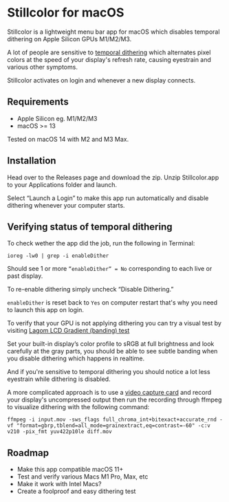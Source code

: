 # Stillcolor for macOS
Stillcolor is a lightweight menu bar app for macOS which disables temporal dithering on Apple Silicon GPUs M1/M2/M3.

A lot of people are sensitive to [temporal dithering](https://en.wikipedia.org/wiki/Frame_rate_control) which alternates pixel colors at the speed of your display's refresh rate, causing eyestrain and various other symptoms.

Stillcolor activates on login and whenever a new display connects.

## Requirements
- Apple Silicon eg. M1/M2/M3
- macOS >= 13

Tested on macOS 14 with M2 and M3 Max.

## Installation
Head over to the Releases page and download the zip. Unzip Stillcolor.app to your Applications folder and launch.

Select “Launch a Login” to make this app run automatically and disable dithering whenever your computer starts.

## Verifying status of temporal dithering

To check wether the app did the job, run the following in Terminal:

`ioreg -lw0 | grep -i enableDither`

Should see 1 or more `”enableDither” = No` corresponding to each live or past display.

To re-enable dithering simply uncheck “Disable Dithering.”

`enableDither` is reset back to `Yes` on computer restart that's why you need to launch this app on login.

To verify that your GPU is not applying dithering you can try a visual test by visiting [Lagom LCD Gradient (banding) test](http://www.lagom.nl/lcd-test/gradient.php) 

Set your built-in display’s color profile to sRGB at full brightness and look carefully at the gray parts, you should be able to see subtle banding when you disable dithering which happens in realtime.

And if you're sensitive to temporal dithering you should notice a lot less eyestrain while dithering is disabled.

A more complicated approach is to use a [video capture card](https://www.blackmagicdesign.com/products/ultrastudio/techspecs/W-DLUS-12) and record your display's uncompressed output then run the recording through ffmpeg to visualize dithering with the following command: 

`ffmpeg -i input.mov -sws_flags full_chroma_int+bitexact+accurate_rnd -vf "format=gbrp,tblend=all_mode=grainextract,eq=contrast=-60" -c:v v210 -pix_fmt yuv422p10le diff.mov`

## Roadmap
- Make this app compatible macOS 11+
- Test and verify various Macs M1 Pro, Max, etc
- Make it work with Intel Macs?
- Create a foolproof and easy dithering test





